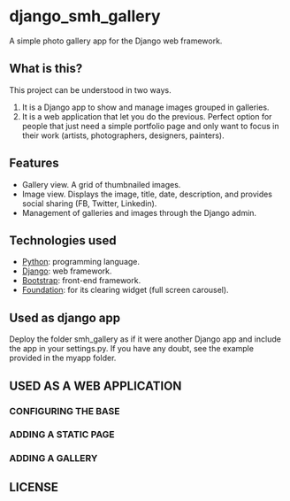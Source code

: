 django_smh_gallery
==================

A simple photo gallery app for the Django web framework.


What is this?
-------------
This project can be understood in two ways.
1.  It is a Django app to show and manage images grouped in galleries.
2.  It is a web application that let you do the previous.
Perfect option for people that just need a simple portfolio page and only want to focus in their work (artists, photographers, designers, painters). 


Features
--------
*   Gallery view. A grid of thumbnailed images.
*   Image view. Displays the image, title, date, description, and provides social sharing (FB, Twitter, Linkedin).
*   Management of galleries and images through the Django admin.


Technologies used
-----------------
*   [Python][1]: programming language.
*   [Django][2]: web framework.
*   [Bootstrap][3]: front-end framework.
*   [Foundation][4]: for its clearing widget (full screen carousel).

[1]: http://www.python.org/ "Python"
[2]: https://www.djangoproject.com/ "Django"
[3]: http://twitter.github.com/bootstrap/ "Twitter's Bootstrap"
[4]: http://foundation.zurb.com/ "Foundation"


Used as django app
-------------------------
Deploy the folder smh_gallery as if it were another Django app and include the app in your settings.py.
If you have any doubt, see the example provided in the myapp folder.


USED AS A WEB APPLICATION
-------------------------

### CONFIGURING THE BASE ###


### ADDING A STATIC PAGE ### 


### ADDING A GALLERY ### 



LICENSE
-------
